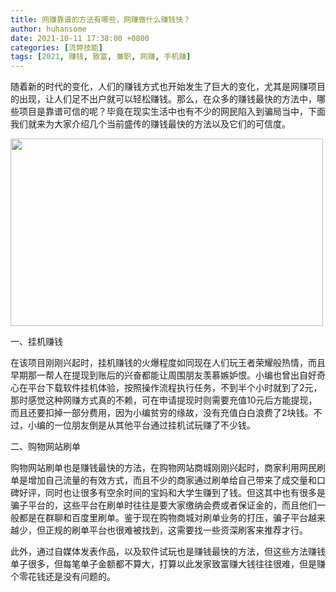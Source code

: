 ```yaml
---
title: 网赚靠谱的方法有哪些，网赚做什么赚钱快？
author: huhansome
date: 2021-10-11 17:38:00 +0800
categories: [流弊技能]
tags: [2021, 赚钱, 致富, 兼职, 网赚, 手机赚]
---
```

        
随着新的时代的变化，人们的赚钱方式也开始发生了巨大的变化，尤其是网赚项目的出现，让人们足不出户就可以轻松赚钱。那么，在众多的赚钱最快的方法中，哪些项目是靠谱可信的呢？毕竟在现实生活中也有不少的网民陷入到骗局当中，下面我们就来为大家介绍几个当前盛传的赚钱最快的方法以及它们的可信度。

<img alt="" src="http://www.jinduoxia.com.cn/d/file/2020-01-27/4689adf647cd463347d583c26f2759cd.jpg" style="width: 500px; height: 300px;"/>

一、挂机赚钱

在该项目刚刚兴起时，挂机赚钱的火爆程度如同现在人们玩王者荣耀般热情，而且早期那一帮人在提现到账后的兴奋都能让周围朋友羡慕嫉妒恨。小编也曾出自好奇心在平台下载软件挂机体验，按照操作流程执行任务，不到半个小时就到了2元，那时感觉这种网赚方式真的不赖，可在申请提现时则需要充值10元后方能提现，而且还要扣掉一部分费用，因为小编贫穷的缘故，没有充值白白浪费了2块钱。不过，小编的一位朋友倒是从其他平台通过挂机试玩赚了不少钱。

二、购物网站刷单

购物网站刷单也是赚钱最快的方法，在购物网站商城刚刚兴起时，商家利用网民刷单是增加自己流量的有效方式，而且不少的商家通过刷单给自己带来了成交量和口碑好评，同时也让很多有空余时间的宝妈和大学生赚到了钱。但这其中也有很多是骗子平台的，这些平台在刷单时往往是要大家缴纳会费或者保证金的，而且他们一般都是在群聊和百度里刷单。鉴于现在购物商城对刷单业务的打压，骗子平台越来越少，但正规的刷单平台也很难被找到，这需要找一些资深刷客来推荐才行。

此外，通过自媒体发表作品，以及软件试玩也是赚钱最快的方法，但这些方法赚钱单子很多，但每笔单子金额都不算大，打算以此发家致富赚大钱往往很难，但是赚个零花钱还是没有问题的。
